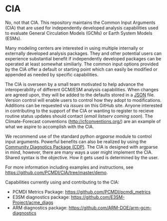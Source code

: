 # CIA

No, not that CIA.  This repository maintains the Common Input Arguments (CIA) that are used for independently developed analysis capabilities used to evaluate General Circulation Models (GCMs) or Earth System Models (ESMs). 

Many modeling centers are interested in using multiple internally or externally developed analysis packages.  They and other potential users can experience substantial benefit if independently developed packages can be operated at least somewhat similiarly.  The common input options provided by the CIA offer a default or starting point which can easily be modified or appended as needed by specific capabilities.  

The CIA is overseen by a small team motivated to help advance the interoperability of different GCM/ESM analysis capabilities. When changes are agreed upon, they will be added to the defaults stored in a [JSON](json.org) file.  Version control will enable users to control how they adopt to modifications.  Additions can be requested via *issues* on this GitHub site.  Anyone interested in contributing to the support of the CIA or wanting to register to recieve routine status updates should contact (*email listserv coming soon*).     The Climate-Forecast conventions (http://cfconventions.org/) are an example of what we aspire to accomplish with the CIA.    

We recommend use of the standard python *argparse* module to control input arguments. Powerful benefits can also be realized by using the [Community Diagnotics Package (CDP)](https://github.com/CDAT/cdp). The CIA is designed with argparse in mind, however, there are many ways a user might implement the CIA. Shared syntax is the objective.  How it gets used is determined by the user.  

For more information including examples and instructions, see https://github.com/PCMDI/CIA/tree/master/demo. 

Capabilities currently using and contributing to the CIA:

  + PCMDI Metrics Package: https://github.com/PCMDI/pcmdi_metrics
  + E3SM diagnostics package: https://github.com/E3SM-Project/acme_diags
  + ARM diagnostics package: https://github.com/ARM-DOE/arm-gcm-diagnostics
  

  
